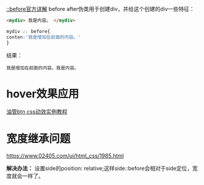 
[::before官方详解](https://developer.mozilla.org/zh-CN/docs/Web/CSS/::before)
before after伪类用于创建div，并给这个创建的div一些特征：

```html
<mydiv> 我是内容。 </mydiv>

```

```css
mydiv :: before{
conten:'我是增加在前面的内容。'
}
```

结果：
```
我是增加在前面的内容。我是内容。
```

# hover效果应用
[油管btn css动效实例教程](https://www.youtube.com/watch?v=cH0TC9gWiAg)


# 宽度继承问题
https://www.02405.com/ui/html_css/1985.html

**解决办法：**
设置side的position: relative;这样side::before会相对于side定位，宽度就会一样了。